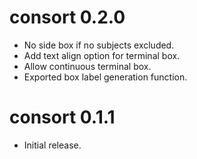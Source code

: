 # consort 0.2.0

* No side box if no subjects excluded.
* Add text align option for terminal box.
* Allow continuous terminal box.
* Exported box label generation function.

# consort 0.1.1

* Initial release.

